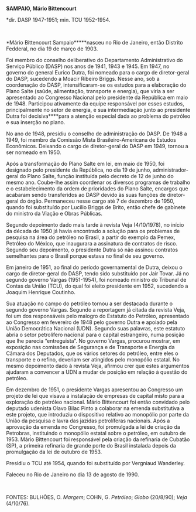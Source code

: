 **SAMPAIO, Mário Bittencourt**

\*dir. DASP 1947-1951; min. TCU 1952-1954.

 

*Mário Bittencourt Sampaio*****nasceu no Rio de Janeiro, então Distrito
Fedderal, no dia 19 de março de 1903.

Foi membro do conselho deliberativo do Departamento Administrativo do
Serviço Público (DASP) nos anos de 1941, 1943 e 1945. Em 1947, no
governo do general Eurico Dutra, foi nomeado para o cargo de
diretor-geral do DASP, sucedendo a Moacir Ribeiro Briggs. Nesse ano, sob
a coordenação do DASP, intensificaram-se os estudos para a elaboração do
Plano Salte (saúde, alimentação, transporte e energia), que viria a ser
apresentado ao Congresso Nacional pelo presidente da República em maio
de 1948. Participou ativamente da equipe responsável por esses estudos,
principalmente no setor de energia, e sua intermediação junto ao
presidente Dutra foi decisiva****para a atenção especial dada ao
problema do petróleo e sua inserção no plano.

No ano de 1948, presidiu o conselho de administração do DASP. De 1948 a
1949, foi membro da Comissão Mista Brasileiro-Americana de Estudos
Econômicos. Deixando o cargo de diretor-geral do DASP em 1949, tornou a
ser nomeado em 1950.

Após a transformação do Plano Salte em lei, em maio de 1950, foi
designado pelo presidente da República, no dia 19 de junho,
administrador-geral do Plano Salte, função instituída pelo decreto de 12
de junho do mesmo ano. Coube-lhe assim coordenar os diversos programas
de trabalho e o estabelecimento da ordem de prioridades do Plano Salte,
encargos que acabaram sendo transferidos ao DASP devido às suas funções
de diretor-geral do órgão. Permaneceu nesse cargo até 7 de dezembro de
1950, quando foi substituído por Lucílio Briggs de Brito, então chefe de
gabinete do ministro da Viação e Obras Públicas.

Segundo depoimento dado mais tarde à revista Veja (4/10/1978), no início
da década de 1950 já havia encontrado a solução para os problemas de
pesquisa na área do petróleo no Brasil, a partir do exemplo da Pemex,
Petróleo do México, que inaugurara a assinatura de contratos de risco.
Segundo seu depoimento, o presidente Dutra só não assinou contratos
semelhantes para o Brasil porque estava no final de seu governo.

Em janeiro de 1951, ao final do período governamental de Dutra, deixou o
cargo de diretor-geral do DASP, tendo sido substituído por Jair Tovar.
Já no segundo governo Vargas (1951-1954), foi nomeado ministro do
Tribunal de Contas da União (TCU), do qual foi eleito presidente em
1952, sucedendo a Joaquim Henrique Coutinho.

Sua atuação no campo do petróleo tornou a ser destacada durante o
segundo governo Vargas. Segundo a reportagem já citada da revista Veja,
foi um dos responsáveis pelo malogro do Estatuto do Petróleo,
apresentado ao Congresso em fevereiro de 1948 pelo governo Dutra e
apoiado pela União Democrática Nacional (UDN). Segundo suas palavras,
este estatuto abria o setor petrolífero nacional para o capital
estrangeiro, numa posição que lhe parecia “entreguista”. No governo
Vargas, procurou mostrar, em exposição nas comissões de Segurança e de
Transporte e Energia da Câmara dos Deputados, que os vários setores do
petróleo, entre eles o transporte e o refino, deveriam ser atingidos
pelo monopólio estatal. No mesmo depoimento dado à revista Veja, afirmou
crer que estes argumentos ajudaram a convencer a UDN a mudar de posição
em relação à questão do petróleo.

Em dezembro de 1951, o presidente Vargas apresentou ao Congresso um
projeto de lei que visava a instalação de empresas de capital misto para
a exploração do petróleo nacional. Mário Bittencourt foi então convidado
pelo deputado udenista Olavo Bilac Pinto a colaborar na emenda
substitutiva a este projeto, que introduziu o dispositivo relativo ao
monopólio por parte da União da pesquisa e lavra das jazidas
petrolíferas nacionais. Após a aprovação da emenda no Congresso, foi
promulgada a lei de criação da Petrobras, instituindo o monopólio
estatal sobre o petróleo, em outubro de 1953. Mário Bittencourt foi
responsável pela criação da refinaria de Cubatão (SP), a primeira
refinaria de grande porte do Brasil instalada depois da promulgação da
lei de outubro de 1953.

Presidiu o TCU até 1954, quando foi substituído por Vergniaud Wanderley.

Faleceu no Rio de Janeiro no dia 13 de agosto de 1990.

 

FONTES: BULHÕES, O. *Margem*; COHN, G. *Petróleo*; *Globo* (20/8/90);
*Veja* (4/10/76).

 
